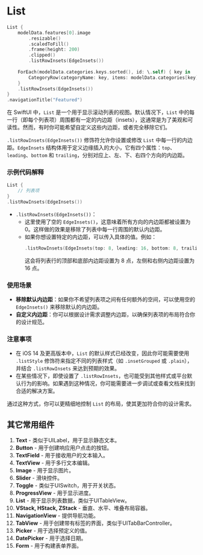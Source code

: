 # List
```swift
List {
    modelData.features[0].image
        .resizable()
        .scaledToFill()
        .frame(height: 200)
        .clipped()
        .listRowInsets(EdgeInsets())
    
    ForEach(modelData.categories.keys.sorted(), id: \.self) { key in
        CategoryRow(categoryName: key, items: modelData.categories[key]!)
    }
    .listRowInsets(EdgeInsets())
}
.navigationTitle("Featured")
```
在 SwiftUI 中，`List` 是一个用于显示滚动列表的视图。默认情况下，`List` 中的每一行（即每个列表项）周围都有一定的内边距（insets），这通常是为了美观和可读性。然而，有时你可能希望自定义这些内边距，或者完全移除它们。

`.listRowInsets(EdgeInsets())` 修饰符允许你设置或修改 `List` 中每一行的内边距。`EdgeInsets` 结构体用于定义边缘插入的大小，它有四个属性：`top`、`leading`、`bottom` 和 `trailing`，分别对应上、左、下、右四个方向的内边距。

### 示例代码解释

```swift
List {
    // 列表项
}
.listRowInsets(EdgeInsets())
```

- `.listRowInsets(EdgeInsets())`：
  - 这里使用了空的 `EdgeInsets()`，这意味着所有方向的内边距都被设置为 0。这样做的效果是移除了列表中每一行周围的默认内边距。
  - 如果你想设置特定的内边距，可以传入具体的值。例如：
    ```swift
    .listRowInsets(EdgeInsets(top: 8, leading: 16, bottom: 8, trailing: 16))
    ```
    这会将列表行的顶部和底部内边距设置为 8 点，左侧和右侧内边距设置为 16 点。

### 使用场景

- **移除默认内边距**：如果你不希望列表项之间有任何额外的空间，可以使用空的 `EdgeInsets()` 来移除默认的内边距。
- **自定义内边距**：你可以根据设计需求调整内边距，以确保列表项的布局符合你的设计规范。

### 注意事项

- 在 iOS 14 及更高版本中，`List` 的默认样式已经改变，因此你可能需要使用 `.listStyle` 修饰符来指定不同的列表样式（如 `.insetGrouped` 或 `.plain`），并结合 `.listRowInsets` 来达到预期的效果。
- 在某些情况下，即使设置了 `.listRowInsets`，也可能受到其他样式或平台默认行为的影响。如果遇到这种情况，你可能需要进一步调试或查看文档来找到合适的解决方案。

通过这种方式，你可以更精细地控制 `List` 的布局，使其更加符合你的设计需求。

## 其它常用组件
1. **Text** - 类似于UILabel，用于显示静态文本。
2. **Button** - 用于创建响应用户点击的按钮。
3. **TextField** - 用于接收用户的文本输入。
4. **TextView** - 用于多行文本编辑。
5. **Image** - 用于显示图片。
6. **Slider** - 滑块控件。
7. **Toggle** - 类似于UISwitch，用于开关状态。
8. **ProgressView** - 用于显示进度。
9. **List** - 用于显示列表数据，类似于UITableView。
10. **VStack, HStack, ZStack** - 垂直、水平、堆叠布局容器。
11. **NavigationView** - 提供导航功能。
12. **TabView** - 用于创建带有标签的界面，类似于UITabBarController。
13. **Picker** - 用于选择预定义的值。
14. **DatePicker** - 用于选择日期。
15. **Form** - 用于构建表单界面。
